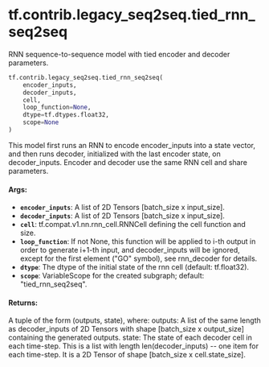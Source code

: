 <div itemscope itemtype="http://developers.google.com/ReferenceObject">
<meta itemprop="name" content="tf.contrib.legacy_seq2seq.tied_rnn_seq2seq" />
<meta itemprop="path" content="Stable" />
</div>

# tf.contrib.legacy_seq2seq.tied_rnn_seq2seq

RNN sequence-to-sequence model with tied encoder and decoder parameters.

``` python
tf.contrib.legacy_seq2seq.tied_rnn_seq2seq(
    encoder_inputs,
    decoder_inputs,
    cell,
    loop_function=None,
    dtype=tf.dtypes.float32,
    scope=None
)
```

<!-- Placeholder for "Used in" -->

This model first runs an RNN to encode encoder_inputs into a state vector, and
then runs decoder, initialized with the last encoder state, on decoder_inputs.
Encoder and decoder use the same RNN cell and share parameters.

#### Args:


* <b>`encoder_inputs`</b>: A list of 2D Tensors [batch_size x input_size].
* <b>`decoder_inputs`</b>: A list of 2D Tensors [batch_size x input_size].
* <b>`cell`</b>: tf.compat.v1.nn.rnn_cell.RNNCell defining the cell function and size.
* <b>`loop_function`</b>: If not None, this function will be applied to i-th output in
  order to generate i+1-th input, and decoder_inputs will be ignored, except
  for the first element ("GO" symbol), see rnn_decoder for details.
* <b>`dtype`</b>: The dtype of the initial state of the rnn cell (default: tf.float32).
* <b>`scope`</b>: VariableScope for the created subgraph; default: "tied_rnn_seq2seq".


#### Returns:

A tuple of the form (outputs, state), where:
  outputs: A list of the same length as decoder_inputs of 2D Tensors with
    shape [batch_size x output_size] containing the generated outputs.
  state: The state of each decoder cell in each time-step. This is a list
    with length len(decoder_inputs) -- one item for each time-step.
    It is a 2D Tensor of shape [batch_size x cell.state_size].
